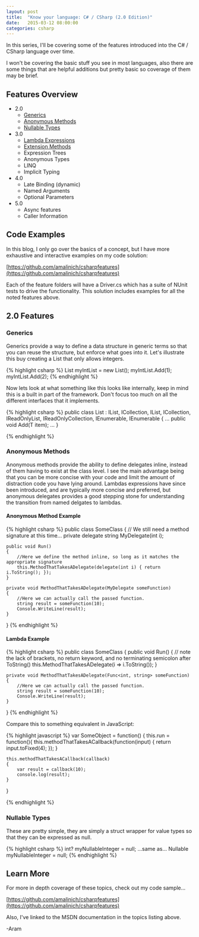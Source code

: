 ```yaml
---
layout: post
title:  "Know your language: C# / CSharp (2.0 Edition)"
date:   2015-03-12 08:00:00
categories: csharp
---
```

In this series, I'll be covering some of the features introduced into the C# / CSharp language over time.

I won't be covering the basic stuff you see in most languages, also there are some things that are helpful additions but pretty basic so coverage of them may be brief.

## Features Overview

* 2.0
  * [Generics](https://msdn.microsoft.com/en-us/library/512aeb7t.aspx)
  * [Anonymous Methods](https://msdn.microsoft.com/en-us/library/0yw3tz5k.aspx)
  * [Nullable Types](https://msdn.microsoft.com/en-us/library/1t3y8s4s.aspx)
* 3.0
  * [Lambda Expressions](https://msdn.microsoft.com/en-us/library/bb397687.aspx)
  * [Extension Methods](https://msdn.microsoft.com/en-us/library/bb383977.aspx)
  * Expression Trees
  * Anonymous Types
  * LINQ
  * Implicit Typing
* 4.0
  * Late Binding (dynamic)
  * Named Arguments
  * Optional Parameters
* 5.0
  * Async features
  * Caller Information

## Code Examples

In this blog, I only go over the basics of a concept, but I have more exhaustive and interactive examples on my code solution:

[https://github.com/amalinich/csharpfeatures](https://github.com/amalinich/csharpfeatures)

Each of the feature folders will have a Driver.cs which has a suite of NUnit tests to drive the functionality.  This solution includes examples for all the noted features above.

## 2.0 Features

### Generics

Generics provide a way to define a data structure in generic terms so that you can reuse the structure, but enforce what goes into it.  Let's illustrate this buy creating a List that only allows integers.

{% highlight csharp %}
List<int> myIntList = new List<int>();
myIntList.Add(1);
myIntList.Add(2);
{% endhighlight %}

Now lets look at what something like this looks like internally, keep in mind this is a built in part of the framework. Don't focus too much on all the different interfaces that it implements.

{% highlight csharp %}
public class List<T> : IList<T>, ICollection<T>, IList, ICollection, IReadOnlyList<T>, IReadOnlyCollection<T>, IEnumerable<T>, IEnumerable
{
	...
	public void Add(T item);
	...
}

{% endhighlight %}

### Anonymous Methods

Anonymous methods provide the ability to define delegates inline, instead of them having to exist at the class level.  I see the main advantage being that you can be more concise with your code and limit the amount of distraction code you have lying around.  Lambdas expressions have since been introduced, and are typically more concise and preferred, but anonymous delegates provides a good stepping stone for understanding the transition from named delgates to lambdas.

#### Anonymous Method Example

{% highlight csharp %}
public class SomeClass
{
    // We still need a method signature at this time...
    private delegate string MyDelegate(int i);

    public void Run()
    {
        //Here we define the method inline, so long as it matches the appropriate signature
        this.MethodThatTakesADelegate(delegate(int i) { return i.ToString(); });
    }

    private void MethodThatTakesADelegate(MyDelegate someFunction)
    {
        //Here we can actually call the passed function.
        string result = someFunction(10);
        Console.WriteLine(result);
    }
}
{% endhighlight %}

#### Lambda Example

{% highlight csharp %}
public class SomeClass
{
    public void Run()
    {
        // note the lack of brackets, no return keyword, and no terminating semicolon after ToString()
        this.MethodThatTakesADelegate(i => i.ToString());
    }

    private void MethodThatTakesADelegate(Func<int, string> someFunction)
    {
        //Here we can actually call the passed function.
        string result = someFunction(10);
        Console.WriteLine(result);
    }
}
{% endhighlight %}

Compare this to something equivalent in JavaScript:

{% highlight javascript %}
var SomeObject = function() {
	this.run = function(){
		this.methodThatTakesACallback(function(input) {
			return input.toFixed(4);
		});
	}

	this.methodThatTakesACallback(callback) 
	{
		var result = callback(10);
		console.log(result);
	}
}

{% endhighlight %}


### Nullable Types

These are pretty simple, they are simply a struct wrapper for value types so that they can be expressed as null.

{% highlight csharp %}
int? myNullableInteger = null;
...same as...
Nullable<int> myNullableInteger = null;
{% endhighlight %}

## Learn More

For more in depth coverage of these topics, check out my code sample...

[https://github.com/amalinich/csharpfeatures](https://github.com/amalinich/csharpfeatures)

Also, I've linked to the MSDN documentation in the topics listing above.

-Aram
